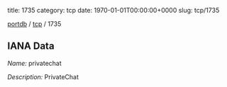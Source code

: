 title: 1735
category: tcp
date: 1970-01-01T00:00:00+0000
slug: tcp/1735

[portdb](/) / [tcp](/category/tcp.html) / 1735


## IANA Data

_Name:_ privatechat

_Description:_ PrivateChat

